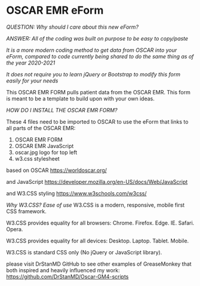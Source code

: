 # OSCAR EMR eForm

*QUESTION: Why should I care about this new eForm?*

*ANSWER: All of the coding was built on purpose to be easy to copy/paste*

*It is a more modern coding method to get data from OSCAR into your eForm, compared to code currently being shared to do the same thing as of the year 2020-2021*

*It does not require you to learn jQuery or Bootstrap to modify this form easily for your needs*


This OSCAR EMR FORM pulls patient data from the OSCAR EMR.
This form is meant to be a template to build upon with your own ideas.


*HOW DO I INSTALL THE OSCAR EMR FORM?*

These 4 files need to be imported to OSCAR to use the eForm that links to all parts of the OSCAR EMR:
1) OSCAR EMR FORM
2) OSCAR EMR JavaScript
3) oscar.jpg logo for top left
4) w3.css stylesheet

based on OSCAR
https://worldoscar.org/

and JavaScript
https://developer.mozilla.org/en-US/docs/Web/JavaScript

and W3.CSS styling
https://www.w3schools.com/w3css/

*Why W3.CSS?*
*Ease of use*
W3.CSS is a modern, responsive, mobile first CSS framework.

W3.CSS provides equality for all browsers: Chrome. Firefox. Edge. IE. Safari. Opera.

W3.CSS provides equality for all devices: Desktop. Laptop. Tablet. Mobile.

W3.CSS is standard CSS only (No jQuery or JavaScript library).


please visit DrStanMD GitHub to see other examples of GreaseMonkey
that both inspired and heavily influenced my work:
https://github.com/DrStanMD/Oscar-GM4-scripts
